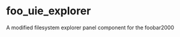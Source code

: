 foo_uie_explorer
================

A modified filesystem explorer panel component for the foobar2000
